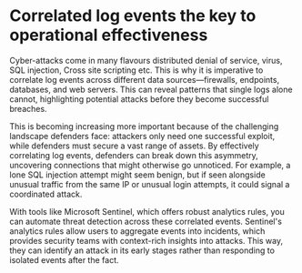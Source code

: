 # Correlated log events the key to operational effectiveness  
Cyber-attacks come in many flavours distributed denial of service, virus, SQL injection, Cross site scripting etc. This is why it is imperative to correlate log events across different data sources—firewalls, endpoints, databases, and web servers. This can reveal patterns that single logs alone cannot, highlighting potential attacks before they become successful breaches.

This is becoming increasing more important because of the challenging landscape defenders face: attackers only need one successful exploit, while defenders must secure a vast range of assets. By effectively correlating log events, defenders can break down this asymmetry, uncovering connections that might otherwise go unnoticed. For example, a lone SQL injection attempt might seem benign, but if seen alongside unusual traffic from the same IP or unusual login attempts, it could signal a coordinated attack.

With tools like Microsoft Sentinel, which offers robust analytics rules, you can automate threat detection across these correlated events. Sentinel's analytics rules allow users to aggregate events into incidents, which provides security teams with context-rich insights into attacks. This way, they can identify an attack in its early stages rather than responding to isolated events after the fact.
